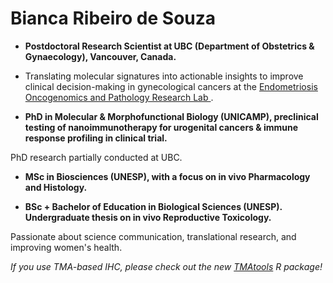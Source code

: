 # Bianca Ribeiro de Souza

 - **Postdoctoral Research Scientist at UBC (Department of Obstetrics & Gynaecology), Vancouver, Canada.**

- Translating molecular signatures into actionable insights to improve clinical decision-making in gynecological cancers at the [Endometriosis Oncogenomics and Pathology Research Lab
](https://www.edgeresearch.ca/bianca).

- **PhD in Molecular & Morphofunctional Biology (UNICAMP), preclinical testing of nanoimmunotherapy for urogenital cancers & immune response profiling in clinical trial.**

PhD research partially conducted at UBC.

- **MSc in Biosciences (UNESP), with a focus on in vivo Pharmacology and Histology.**

- **BSc + Bachelor of Education in Biological Sciences (UNESP). Undergraduate thesis on in vivo Reproductive Toxicology.**

Passionate about science communication, translational research, and improving women's health.

_If you use TMA-based IHC, please check out the new [TMAtools](https://edgeresearch-ca.github.io/TMAtools/) R package!_
